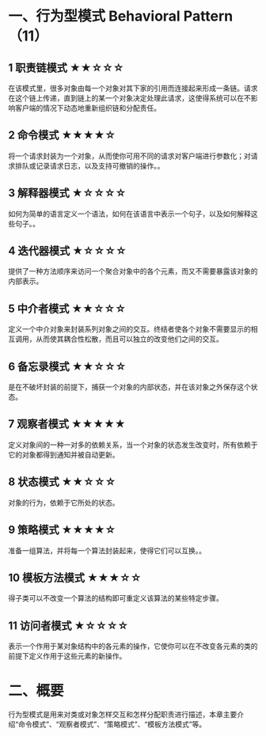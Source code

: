 # 一、行为型模式 Behavioral Pattern （11）

## 1 职责链模式 ★★☆☆☆
在该模式里，很多对象由每一个对象对其下家的引用而连接起来形成一条链。请求在这个链上传递，直到链上的某一个对象决定处理此请求，这使得系统可以在不影响客户端的情况下动态地重新组织链和分配责任。

## 2 命令模式 ★★★★☆
将一个请求封装为一个对象，从而使你可用不同的请求对客户端进行参数化；对请求排队或记录请求日志，以及支持可撤销的操作。。

## 3 解释器模式 ★☆☆☆☆
如何为简单的语言定义一个语法，如何在该语言中表示一个句子，以及如何解释这些句子。。

## 4 迭代器模式 ★☆☆☆☆
提供了一种方法顺序来访问一个聚合对象中的各个元素，而又不需要暴露该对象的内部表示。

## 5 中介者模式 ★★☆☆☆
定义一个中介对象来封装系列对象之间的交互。终结者使各个对象不需要显示的相互调用，从而使其耦合性松散，而且可以独立的改变他们之间的交互。

## 6 备忘录模式 ★★☆☆☆
是在不破坏封装的前提下，捕获一个对象的内部状态，并在该对象之外保存这个状态。

## 7 观察者模式 ★★★★★
定义对象间的一种一对多的依赖关系，当一个对象的状态发生改变时，所有依赖于它的对象都得到通知并被自动更新。

## 8 状态模式 ★★☆☆☆
对象的行为，依赖于它所处的状态。

## 9 策略模式 ★★★★☆
准备一组算法，并将每一个算法封装起来，使得它们可以互换。。

## 10 模板方法模式 ★★★☆☆
得子类可以不改变一个算法的结构即可重定义该算法的某些特定步骤。

## 11 访问者模式 ★☆☆☆☆
表示一个作用于某对象结构中的各元素的操作，它使你可以在不改变各元素的类的前提下定义作用于这些元素的新操作。


# 二、概要
行为型模式是用来对类或对象怎样交互和怎样分配职责进行描述，本章主要介绍“命令模式”、“观察者模式”、“策略模式”、“模板方法模式”等。   




